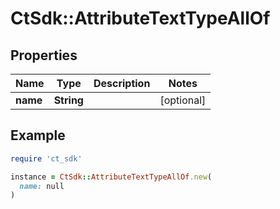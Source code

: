 # CtSdk::AttributeTextTypeAllOf

## Properties

| Name | Type | Description | Notes |
| ---- | ---- | ----------- | ----- |
| **name** | **String** |  | [optional] |

## Example

```ruby
require 'ct_sdk'

instance = CtSdk::AttributeTextTypeAllOf.new(
  name: null
)
```

